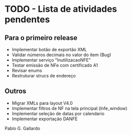 TODO - Lista de atividades pendentes
====================================

Para o primeiro release
-----------------------
* Implementar botão de exportão XML
* Validar números decimais no valor do item (Bug)
* Implementar serviço "InutilizacaoNFE"
* Testar emissão de NFe com certificado A1 
* Revisar enums
* Restruturar strucs de endereço


Outros
------
* Migrar XMLs para layout V4.0
* Implementar filtros de NF na tela principal (lnfe_window)
* Implementar seleção de datas por calendario
* Implementar exportação DANFE 


Pablo G. Gallardo
